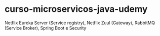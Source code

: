 # curso-microservicos-java-udemy
Netflix Eureka Server (Service registry), Netflix Zuul (Gateway), RabbitMQ (Service Broker), Spring Boot e Security
